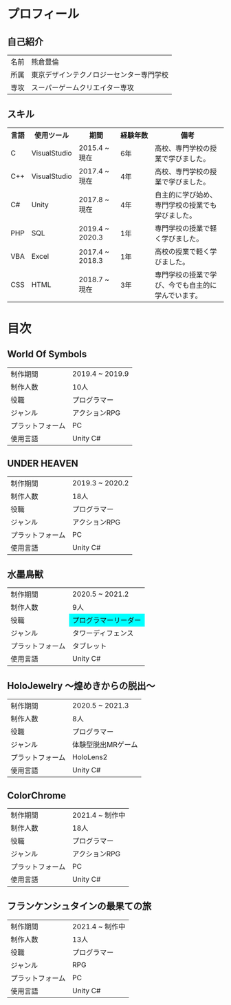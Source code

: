 # プロフィール
## 自己紹介
<!--
|     名前    | null |
|     所属    | null |
|     専攻    | null |

-->

<table style="width:100%">
  <tr>
    <td>名前</td> <td>熊倉豊倫</td>
  </tr>

  <tr>
    <td>所属</td> <td>東京デザインテクノロジーセンター専門学校</td>
  </tr>
  
  <tr>
    <td>専攻</td> <td>スーパーゲームクリエイター専攻</td>
  </tr>
</table>

## スキル
<!--
| 言語 | 使用ツール | 期間 | 経験年数 | 備考 |
| :-----: | :-----: | :-----: | :--------: | :-----: |
| C | VisualStudio | 2015.4 ~ 現在 | 6年 | 高校、専門学校の授業で学びました。 |
| C++ | VisualStudio | 2017.4 ~ 現在 | 4年 | 高校、専門学校の授業で学びました。 |
| C# | Unity | 2017.8 ~ 現在 | 4年 | 自主的に学び始め、専門学校の授業でも学びました。 |
| PHP | SQL | 2019.4 ~ 2020.3 | 1年 | 専門学校の授業で軽く学びました。 |
| VBA | Excel | 2017.4 ~ 2018.3 | 1年 | 高校の授業で軽く学びました。 |
| CSS | HTML | 2018.7 ~ 現在 | 3年 | 専門学校の授業で学びました。 |
-->
<table style="width:100%">
  <tr>
    <th>言語</th> <th>使用ツール</th> <th>期間</th> <th nowrap>経験年数</th> <th>備考</th>
  </tr>

  <tr>
    <td>C</td> <td>VisualStudio</td> <td>2015.4 ~ 現在</td> <td nowrap>6年</td> <td>高校、専門学校の授業で学びました。</td>
  </tr>
  
  <tr>
    <td>C++</td> <td>VisualStudio</td> <td>2017.4 ~ 現在</td> <td nowrap>4年</td> <td>高校、専門学校の授業で学びました。</td>
  </tr>
  
  <tr>
    <td>C#</td> <td>Unity</td> <td>2017.8 ~ 現在</td> <td nowrap>4年</td> <td>自主的に学び始め、専門学校の授業でも学びました。</td>
  </tr>
  
  <tr>
    <td>PHP</td> <td>SQL</td> <td>2019.4 ~ 2020.3</td> <td nowrap>1年</td> <td>専門学校の授業で軽く学びました。</td>
  </tr>

  <tr>
    <td>VBA</td> <td>Excel</td> <td>2017.4 ~ 2018.3</td> <td nowrap>1年</td> <td>高校の授業で軽く学びました。</td>
  </tr>
  
  <tr>
    <td>CSS</td> <td>HTML</td> <td>2018.7 ~ 現在</td> <td nowrap>3年</td> <td>専門学校の授業で学び、今でも自主的に学んでいます。</td>
  </tr>
</table>

# 目次

<!--
|     制作期間    | null |
|     制作人数    | null |
|       役職      | null |
|     ジャンル    | null |
| プラットフォーム | null |
|     使用言語    | null |
-->

## World Of Symbols
<table style="width:80%">
  <tr>
    <td>制作期間</td> <td>2019.4 ~ 2019.9</td>
  </tr>

  <tr>
    <td>制作人数</td> <td>10人</td>
  </tr>
  
  <tr>
    <td>役職</td> <td>プログラマー</td>
  </tr>
  
  <tr>
    <td>ジャンル</td> <td>アクションRPG</td>
  </tr>
  
  <tr>
    <td>プラットフォーム</td> <td>PC</td>
  </tr>
  
  <tr>
    <td>使用言語</td> <td>Unity C#</td>
  </tr>
</table>

## UNDER HEAVEN
<table style="width:80%">
  <tr>
    <td>制作期間</td> <td>2019.3 ~ 2020.2</td>
  </tr>

  <tr>
    <td>制作人数</td> <td>18人</td>
  </tr>
  
  <tr>
    <td>役職</td> <td>プログラマー</td>
  </tr>
  
  <tr>
    <td>ジャンル</td> <td>アクションRPG</td>
  </tr>
  
  <tr>
    <td>プラットフォーム</td> <td>PC</td>
  </tr>
  
  <tr>
    <td>使用言語</td> <td>Unity C#</td>
  </tr>
</table>

## 水墨鳥獣
<table style="width:80%">
  <tr>
    <td>制作期間</td> <td>2020.5 ~ 2021.2</td>
  </tr>

  <tr>
    <td>制作人数</td> <td>9人</td>
  </tr>
  
  <tr>
    <td>役職</td> <td bgcolor=cyan>プログラマーリーダー</td>
  </tr>
  
  <tr>
    <td>ジャンル</td> <td>タワーディフェンス</td>
  </tr>
  
  <tr>
    <td>プラットフォーム</td> <td>タブレット</td>
  </tr>
  
  <tr>
    <td>使用言語</td> <td>Unity C#</td>
  </tr>
</table>

## HoloJewelry ～煌めきからの脱出～
<table style="width:80%">
  <tr>
    <td>制作期間</td> <td>2020.5 ~ 2021.3</td>
  </tr>

  <tr>
    <td>制作人数</td> <td>8人</td>
  </tr>
  
  <tr>
    <td>役職</td> <td>プログラマー</td>
  </tr>
  
  <tr>
    <td>ジャンル</td> <td>体験型脱出MRゲーム</td>
  </tr>
  
  <tr>
    <td>プラットフォーム</td> <td>HoloLens2</td>
  </tr>
  
  <tr>
    <td>使用言語</td> <td>Unity C#</td>
  </tr>
</table>

## ColorChrome
<table style="width:80%">
  <tr>
    <td>制作期間</td> <td>2021.4 ~ 制作中</td>
  </tr>

  <tr>
    <td>制作人数</td> <td>18人</td>
  </tr>
  
  <tr>
    <td>役職</td> <td>プログラマー</td>
  </tr>
  
  <tr>
    <td>ジャンル</td> <td>アクションRPG</td>
  </tr>
  
  <tr>
    <td>プラットフォーム</td> <td>PC</td>
  </tr>
  
  <tr>
    <td>使用言語</td> <td>Unity C#</td>
  </tr>
</table>

## フランケンシュタインの最果ての旅
<table style="width:80%">
  <tr>
    <td>制作期間</td> <td>2021.4 ~ 制作中</td>
  </tr>

  <tr>
    <td>制作人数</td> <td>13人</td>
  </tr>
  
  <tr>
    <td>役職</td> <td>プログラマー</td>
  </tr>
  
  <tr>
    <td>ジャンル</td> <td>RPG</td>
  </tr>
  
  <tr>
    <td>プラットフォーム</td> <td>PC</td>
  </tr>
  
  <tr>
    <td>使用言語</td> <td>Unity C#</td>
  </tr>
</table>

